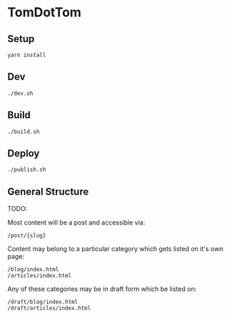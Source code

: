 # TomDotTom

## Setup

    yarn install

## Dev

    ./dev.sh

## Build

    ./build.sh

## Deploy

    ./publish.sh


## General Structure

TODO:

Most content will be a post and accessible via:

    /post/{slug}

Content may belong to a particular category which gets listed on it's own page:

    /blog/index.html
    /articles/index.html

Any of these categories may be in draft form which be listed on:

    /draft/blog/index.html
    /draft/articles/index.html
